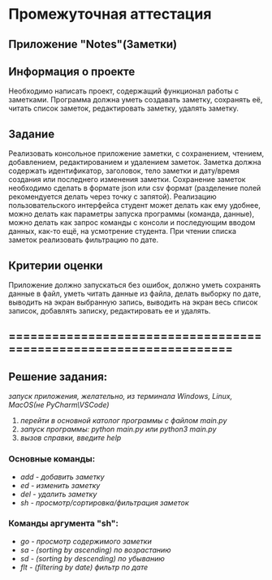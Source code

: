 # Промежуточная аттестация 
## Приложение "Notes"(Заметки)

## Информация о проекте
Необходимо написать проект, содержащий функционал работы с заметками. 
Программа должна уметь создавать заметку, сохранять её, читать список заметок, редактировать заметку, удалять заметку.

## Задание
Реализовать консольное приложение заметки, с сохранением, чтением, добавлением, редактированием и удалением заметок. 
Заметка должна содержать идентификатор, заголовок, тело заметки и дату/время создания или последнего изменения заметки. 
Сохранение заметок необходимо сделать в формате json или csv формат (разделение полей рекомендуется делать через точку с запятой). 
Реализацию пользовательского интерфейса студент может делать как ему удобнее, можно делать как параметры запуска программы (команда, данные), можно делать как запрос команды с консоли и последующим вводом данных, как-то ещё, на усмотрение студента.
При чтении списка заметок реализовать фильтрацию по дате.

## Критерии оценки
Приложение должно запускаться без ошибок, должно уметь сохранять данные в файл, уметь читать данные из файла, делать выборку по дате, выводить на экран выбранную запись, выводить на экран весь список записок, добавлять записку, редактировать ее и удалять.

## ==================================================================

## Решение задания:

*запуск приложения, желательно, из терминала Windows, Linux, MacOS(не PyCharm\VSCode)*

1. *перейти в основной католог программы с файлом main.py*
2. *запуск программы: python main.py или python3 main.py*
3. *вызов справки, введите help*
### Основные команды:
- *add - добавить заметку*
- *ed - изменить заметку*
- *del - удалить заметку*
- *sh - просмотр/сортировка/фильтрация заметок*
### Команды аргумента "sh":
- *go - просмотр содержимого заметки*
- *sa - (sorting by ascending) по возрастанию*
- *sd - (sorting by descending) по убыванию*
- *flt - (filtering by date) фильтр по дате*